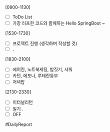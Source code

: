 [0900-1130]
- [ ] ToDo List 
- [ ] 가장 러프한 코드와 함께하는 Hello SpringBoot ~ 

[1530-1730]
- [ ] 프로젝트 진행 (생각하며 작성할 것)
- [ ] .

[1830-2100]
- [ ] 에어컨, 노트북세팅, 밥짓기, 샤워
- [ ] 카던, 에포나, 루테란동부
- [ ] 저녁밥 

[2130-2330]
- [ ] 이터널리턴 
- [ ] 일기
	.
- [ ] OFF

#DailyReport 
